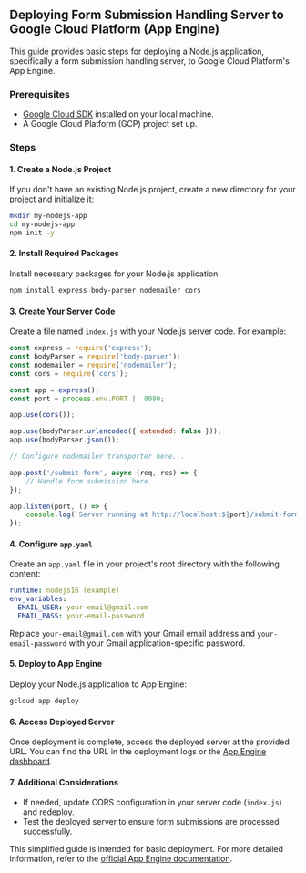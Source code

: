
## Deploying Form Submission Handling Server to Google Cloud Platform (App Engine)

This guide provides basic steps for deploying a Node.js application, specifically a form submission handling server, to Google Cloud Platform's App Engine.

### Prerequisites

- [Google Cloud SDK](https://cloud.google.com/sdk/docs/install) installed on your local machine.
- A Google Cloud Platform (GCP) project set up.

### Steps

#### 1. Create a Node.js Project

If you don't have an existing Node.js project, create a new directory for your project and initialize it:

```bash
mkdir my-nodejs-app
cd my-nodejs-app
npm init -y
```

#### 2. Install Required Packages

Install necessary packages for your Node.js application:

```bash
npm install express body-parser nodemailer cors
```

#### 3. Create Your Server Code

Create a file named `index.js` with your Node.js server code. For example:

```javascript
const express = require('express');
const bodyParser = require('body-parser');
const nodemailer = require('nodemailer');
const cors = require('cors');

const app = express();
const port = process.env.PORT || 8080;

app.use(cors());

app.use(bodyParser.urlencoded({ extended: false }));
app.use(bodyParser.json());

// Configure nodemailer transporter here...

app.post('/submit-form', async (req, res) => {
    // Handle form submission here...
});

app.listen(port, () => {
    console.log(`Server running at http://localhost:${port}/submit-form`);
});
```

#### 4. Configure `app.yaml`

Create an `app.yaml` file in your project's root directory with the following content:

```yaml
runtime: nodejs16 (example)
env_variables:
  EMAIL_USER: your-email@gmail.com
  EMAIL_PASS: your-email-password
```

Replace `your-email@gmail.com` with your Gmail email address and `your-email-password` with your Gmail application-specific password.

#### 5. Deploy to App Engine

Deploy your Node.js application to App Engine:

```bash
gcloud app deploy
```

#### 6. Access Deployed Server

Once deployment is complete, access the deployed server at the provided URL. You can find the URL in the deployment logs or the [App Engine dashboard](https://cloud.google.com/appengine/docs/standard/nodejs/dashboard).

#### 7. Additional Considerations

- If needed, update CORS configuration in your server code (`index.js`) and redeploy.
- Test the deployed server to ensure form submissions are processed successfully.

This simplified guide is intended for basic deployment. For more detailed information, refer to the [official App Engine documentation](https://cloud.google.com/appengine/docs/standard/nodejs/building-app).

